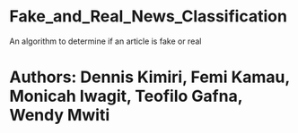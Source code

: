# Fake_and_Real_News_Classification
An algorithm to determine if an article is fake or real
# Authors: Dennis Kimiri, Femi Kamau, Monicah Iwagit, Teofilo Gafna, Wendy Mwiti
